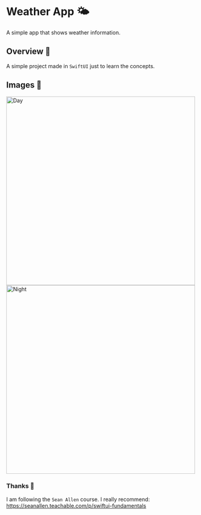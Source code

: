 # Weather App 🌤️
A simple app that shows weather information.

## Overview 🤨
A simple project made in `SwiftUI` just to learn the concepts.

## Images 📸
<img height="500" alt="Day" src="https://github.com/Brun41v35/SwiftUI-Weather/assets/43152275/70896885-e5cf-41eb-b2d8-d8a02a4ca0cf">
<img height="500" alt="Night" src="https://github.com/Brun41v35/SwiftUI-Weather/assets/43152275/59bec254-379a-45d1-9841-a58d44f0df79">

### Thanks 🙏
I am following the `Sean Allen` course. I really recommend: https://seanallen.teachable.com/p/swiftui-fundamentals
